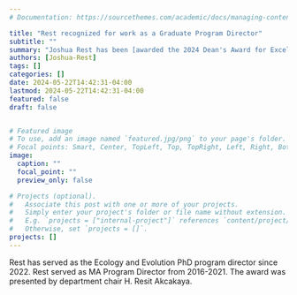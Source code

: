 ```yaml
---
# Documentation: https://sourcethemes.com/academic/docs/managing-content/

title: "Rest recognized for work as a Graduate Program Director"
subtitle: ""
summary: "Joshua Rest has been [awarded the 2024 Dean's Award for Excellence in Service by a Graduate Program Director](https://www.stonybrook.edu/grad/tuition_funding/graduate-school-programs/graduate-awards/#/awardees%202024:~:text=a%20Faculty%20Member-,Joshua,-Rest)"
authors: [Joshua-Rest]
tags: []
categories: []
date: 2024-05-22T14:42:31-04:00
lastmod: 2024-05-22T14:42:31-04:00
featured: false
draft: false


# Featured image
# To use, add an image named `featured.jpg/png` to your page's folder.
# Focal points: Smart, Center, TopLeft, Top, TopRight, Left, Right, BottomLeft, Bottom, BottomRight.
image:
  caption: ""
  focal_point: ""
  preview_only: false

# Projects (optional).
#   Associate this post with one or more of your projects.
#   Simply enter your project's folder or file name without extension.
#   E.g. `projects = ["internal-project"]` references `content/project/deep-learning/index.md`.
#   Otherwise, set `projects = []`.
projects: []
---
```

Rest has served as the Ecology and Evolution PhD program director since 2022. Rest served as MA Program Director from 2016-2021. The award was presented by department chair H. Resit Akcakaya.
